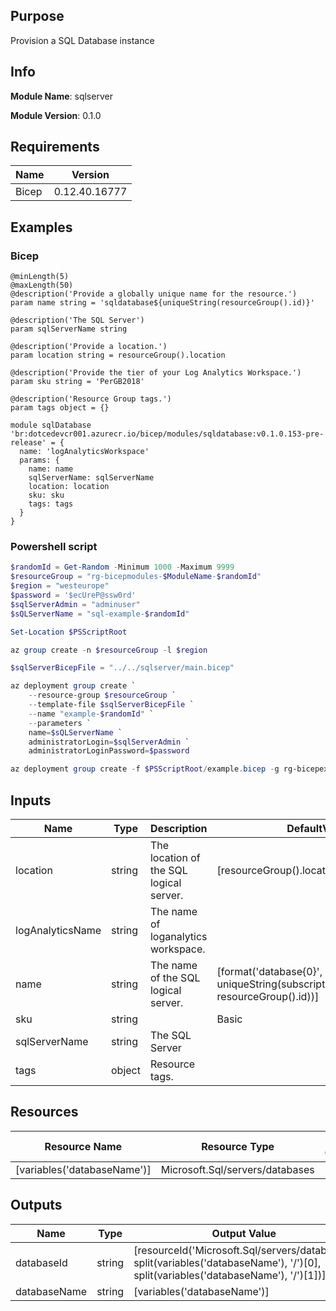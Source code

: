 ## Purpose
Provision a SQL Database instance
## Info
**Module Name**: sqlserver

**Module Version**: 0.1.0

## Requirements


| Name | Version | 
| --- | --- | 
 | Bicep | 0.12.40.16777 | 
## Examples
### Bicep
```bicep
@minLength(5)
@maxLength(50)
@description('Provide a globally unique name for the resource.')
param name string = 'sqldatabase${uniqueString(resourceGroup().id)}'

@description('The SQL Server')
param sqlServerName string

@description('Provide a location.')
param location string = resourceGroup().location

@description('Provide the tier of your Log Analytics Workspace.')
param sku string = 'PerGB2018'

@description('Resource Group tags.')
param tags object = {}

module sqlDatabase 'br:dotcedevcr001.azurecr.io/bicep/modules/sqldatabase:v0.1.0.153-pre-release' = {
  name: 'logAnalyticsWorkspace'
  params: {
    name: name
    sqlServerName: sqlServerName
    location: location
    sku: sku
    tags: tags
  }
}
```
### Powershell script
```powershell
$randomId = Get-Random -Minimum 1000 -Maximum 9999
$resourceGroup = "rg-bicepmodules-$ModuleName-$randomId"
$region = "westeurope"
$password = '$ecUreP@ssw0rd'
$sqlServerAdmin = "adminuser"
$sQLServerName = "sql-example-$randomId"

Set-Location $PSScriptRoot

az group create -n $resourceGroup -l $region

$sqlServerBicepFile = "../../sqlserver/main.bicep"

az deployment group create `
    --resource-group $resourceGroup `
    --template-file $sqlServerBicepFile `
    --name "example-$randomId" `
    --parameters `
    name=$sQLServerName `
    administratorLogin=$sqlServerAdmin `
    administratorLoginPassword=$password

az deployment group create -f $PSScriptRoot/example.bicep -g rg-bicepexample
```
## Inputs
| Name | Type | Description | DefaultValue | AllowedValues |
| --- | --- | --- | --- | --- |
 | location| string | The location of the SQL logical server. | [resourceGroup().location] |  |
 | logAnalyticsName| string | The name of loganalytics workspace. |  |  |
 | name| string | The name of the SQL logical server. | [format('database{0}', uniqueString(subscription().subscriptionId, resourceGroup().id))] |  |
 | sku| string |  | Basic | Basic,Standard,Premium,DataWarehouse,Stretch |
 | sqlServerName| string | The SQL Server |  |  |
 | tags| object | Resource tags. |  |  |
## Resources
| Resource Name | Resource Type | Resource Comment |
| --- | --- | --- |
 | [variables('databaseName')]| Microsoft.Sql/servers/databases |  | 
## Outputs
| Name | Type | Output Value |
| --- | --- | --- |
 | databaseId| string | [resourceId('Microsoft.Sql/servers/databases', split(variables('databaseName'), '/')[0], split(variables('databaseName'), '/')[1])] | 
 | databaseName| string | [variables('databaseName')] | 
